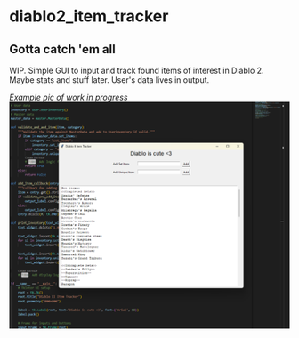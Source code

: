 # diablo2_item_tracker
## Gotta catch 'em all

WIP. Simple GUI to input and track found items of interest in Diablo 2. Maybe stats and stuff later.
User's data lives in output.

*Example pic of work in progress*
![Example image](assets/alpha.png)
